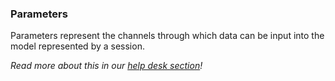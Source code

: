 <!-- collapse -->

### Parameters

Parameters represent the channels through which data can be input into the model represented by a session.

_Read more about this in our [help desk section](https://help.shapediver.com/doc/sessions#Sessions-Parameters)!_
